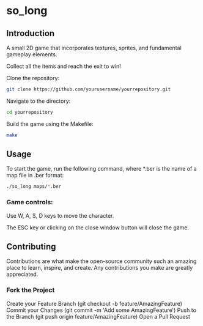 # so_long

## Introduction
A small 2D game that incorporates textures, sprites, and fundamental gameplay elements. 

Collect all the items and reach the exit to win!

Clone the repository:
```sh
git clone https://github.com/yourusername/yourrepository.git
```
Navigate to the directory:
```sh
cd yourrepository
```
Build the game using the Makefile:
```sh
make
```


## Usage
To start the game, run the following command, where *.ber is the name of a map file in .ber format:

```sh
./so_long maps/*.ber
```

### Game controls:

Use W, A, S, D keys to move the character.

The ESC key or clicking on the close window button will close the game.

## Contributing
Contributions are what make the open-source community such an amazing place to learn, inspire, and create.
Any contributions you make are greatly appreciated.

### Fork the Project
Create your Feature Branch (git checkout -b feature/AmazingFeature)
Commit your Changes (git commit -m 'Add some AmazingFeature')
Push to the Branch (git push origin feature/AmazingFeature)
Open a Pull Request
